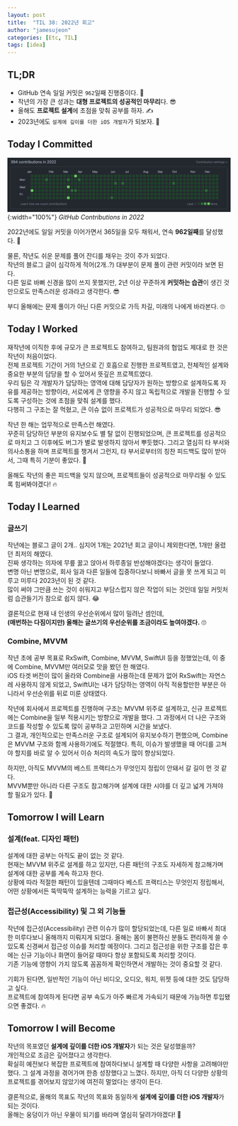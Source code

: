 ```yaml
---
layout: post
title:  "TIL 38: 2022년 회고"
author: "jamesujeon"
categories: [Etc, TIL]
tags: [idea]
---
```


## TL;DR

- GitHub 연속 일일 커밋은 `962`일째 진행중이다. 🌱
- 작년의 가장 큰 성과는 **대형 프로젝트의 성공적인 마무리**다. 😎
- 올해도 **프로젝트 설계**에 초점을 맞춰 공부를 하자. ✍️
- 2023년에도 `설계에 깊이를 더한 iOS 개발자`가 되보자. 💪

## Today I Committed

![GitHub 2022 Contributions](assets/github_2022_contributions.png){:width="100%"}
*GitHub Contributions in 2022*

2022년에도 일일 커밋을 이어가면서 365일을 모두 채워서, 연속 **962일째**를 달성했다. 🥳

물론, 작년도 쉬운 문제를 풀어 잔디를 채우는 것이 주가 되었다.  
작년의 블로그 글이 심각하게 적어(2개..?) 대부분이 문제 풀이 관련 커밋이라 보면 된다.  
다른 일로 바뻐 신경을 많이 쓰지 못했지만, 2년 이상 꾸준하게 **커밋하는 습관**이 생긴 것만으로도 만족스러운 성과라고 생각한다. 😎  

부디 올해에는 문제 풀이가 아닌 다른 커밋으로 가득 차길, 미래의 나에게 바라본다. 🙄

## Today I Worked

재작년에 이직한 후에 규모가 큰 프로젝트도 참여하고, 팀원과의 협업도 제대로 한 것은 작년이 처음이었다.  
전체 프로젝트 기간이 거의 1년으로 긴 호흡으로 진행한 프로젝트였고, 전체적인 설계와 중요한 부분의 담당을 할 수 있어서 뜻깊은 프로젝트였다.  
우리 팀은 각 개발자가 담당하는 영역에 대해 담당자가 원하는 방향으로 설계하도록 자유를 제공하는 방향이라,
서로에게 큰 영향을 주지 않고 독립적으로 개발을 진행할 수 있도록 구성하는 것에 초점을 맞춰 설계를 했다.  
다행히 그 구조는 잘 먹혔고, 큰 이슈 없이 프로젝트가 성공적으로 마무리 되었다. 😎

작년 한 해는 업무적으로 만족스런 해였다.  
꾸준히 담당하던 부분의 유지보수도 별 탈 없이 진행되었으며, 큰 프로젝트를 성공적으로 마치고 그 이후에도 버그가 별로 발생하지 않아서 뿌듯했다.
그리고 열심히 타 부서와 의사소통을 하며 프로젝트를 챙겨서 그런지, 타 부서로부터의 칭찬 피드백도 많이 받아서, 그때 특히 기분이 좋았다. 🥹

올해도 작년의 좋은 피드백을 잊지 않으며, 프로젝트들이 성공적으로 마무리될 수 있도록 힘써봐야겠다! 🔥

## Today I Learned

### 글쓰기

작년에는 블로그 글이 2개.. 심지어 1개는 2021년 회고 글이니 제외한다면, 1개만 올렸던 최저의 해였다.  
진짜 생각하는 의자에 무릎 꿇고 앉아서 하루종일 반성해야겠다는 생각이 들었다.  
변명 아닌 변명으로, 회사 일과 다른 일들에 집중하다보니 바빠서 글을 못 쓰게 되고 미루고 미루다 2023년이 된 것 같다.  
많이 써야 그만큼 쓰는 것이 쉬워지고 부담스럽지 않은 작업이 되는 것인데 일일 커밋처럼 습관들기가 참으로 쉽지 않다. 😂

결론적으로 현재 내 인생의 우선순위에서 많이 밀려난 셈인데,  
**(매번하는 다짐이지만) 올해는 글쓰기의 우선순위를 조금이라도 높여야겠다.** 🙄

### Combine, MVVM

작년 초에 공부 목표로 RxSwift, Combine, MVVM, SwiftUI 등을 정했었는데, 이 중에 Combine, MVVM만 여러모로 맛을 봤던 한 해였다.  
iOS 타겟 버전이 많이 올라와 Combine을 사용하는데 문제가 없어 RxSwift는 자연스레 사용하지 않게 되었고,
SwiftUI는 내가 담당하는 영역이 아직 적용할만한 부분은 아니라서 우선순위를 뒤로 미룬 상태였다.

작년에 회사에서 프로젝트를 진행하며 구조는 MVVM 위주로 설계하고, 신규 프로젝트에는 Combine을 일부 적용시키는 방향으로 개발을 했다.
그 과정에서 더 나은 구조와 코드를 작성할 수 있도록 많이 공부하고 고민하며 시간을 보냈다.  
그 결과, 개인적으로는 만족스러운 구조로 설계되어 유지보수하기 편했으며, Combine은 MVVM 구조와 함께 사용하기에도 적절했다.
특히, 이슈가 발생했을 때 어디를 고쳐야 할지를 바로 알 수 있어서 이슈 처리의 속도가 많이 향상되었다.

하지만, 아직도 MVVM의 베스트 프랙티스가 무엇인지 정립이 안돼서 갈 길이 먼 것 같다.  
MVVM뿐만 아니라 다른 구조도 참고해가며 설계에 대한 시야를 더 깊고 넓게 가져야 할 필요가 있다. 🤔

## Tomorrow I will Learn

### 설계(feat. 디자인 패턴)

설계에 대한 공부는 아직도 끝이 없는 것 같다.  
현재는 MVVM 위주로 설계를 하고 있지만, 다른 패턴의 구조도 자세하게 참고해가며 설계에 대한 공부를 계속 하고자 한다.  
상황에 따라 적절한 패턴이 있을텐데 그때마다 베스트 프랙티스는 무엇인지 정립해서, 어떤 상황에서든 뚝딱뚝딱 설계하는 능력을 기르고 싶다.

### 접근성(Accessibility) 및 그 외 기능들

작년에 접근성(Accessibility) 관련 이슈가 많이 할당되었는데, 다른 일로 바빠서 최대한 미루다보니 올해까지 미뤄지게 되었다.
올해는 몸이 불편하신 분들도 편리하게 쓸 수 있도록 신경써서 접근성 이슈를 처리할 예정이다.
그리고 접근성을 위한 구조를 잡은 후에는 신규 기능이나 화면이 들어갈 때마다 항상 포함되도록 처리할 것이다.  
기존 기능에 영향이 가지 않도록 꼼꼼하게 확인하면서 개발하는 것이 중요할 것 같다.

기회가 된다면, 일반적인 기능이 아닌 비디오, 오디오, 워치, 위젯 등에 대한 것도 담당하고 싶다.  
프로젝트에 참여하게 된다면 공부 속도가 아주 빠르게 가속되기 때문에 가능하면 투입됐으면 좋겠다. 🔥

## Tomorrow I will Become

작년의 목포였던 **설계에 깊이를 더한 iOS 개발자**가 되는 것은 달성했을까?  
개인적으로 조금은 깊어졌다고 생각한다.  
확실히 예전보다 복잡한 프로젝트에 참여하다보니 설계할 때 다양한 사항을 고려해야만 했다.
그 설계 과정을 겪어가며 한층 성장했다고 느꼈다.
하지만, 아직 더 다양한 상황의 프로젝트를 겪어보지 않았기에 여전히 멀었다는 생각이 든다.

결론적으로, 올해의 목표도 작년의 목표와 동일하게 **설계에 깊이를 더한 iOS 개발자**가 되는 것이다.  
올해는 웅덩이가 아닌 우물이 되기를 바라며 열심히 달려가야겠다! 💪
